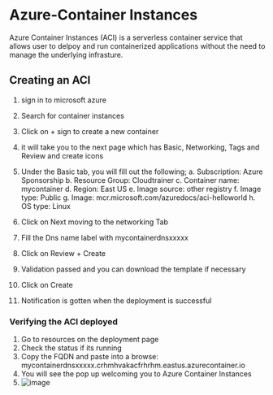 # Azure-Container Instances
Azure Container Instances (ACI) is a serverless container service that allows user to delpoy and run containerized applications without the need to manage the underlying infrasture.
## Creating an ACI
1. sign in to microsoft azure
2. Search for container instances
3. Click on + sign to create a new container
4. it will take you to the next page which has Basic, Networking, Tags and Review and create icons
5. Under the Basic tab, you will fill out the following;
   a. Subscription: Azure Sponsorship
   b. Resource Group: Cloudtrainer
   c. Container name: mycontainer
   d. Region: East US
   e. Image source: other registry
   f. Image type: Public
   g. Image: mcr.microsoft.com/azuredocs/aci-helloworld
   h. OS type: Linux

6. Click on Next moving to the networking Tab
7. Fill the Dns name label with mycontainerdnsxxxxx
8. Click on Review + Create
9. Validation passed and you can download the template if necessary
10. Click on Create
11. Notification is gotten when the deployment is successful

### Verifying the ACI deployed
1. Go to resources on the deployment page
2. Check the status if its running
3. Copy the FQDN and paste into a browse: mycontainerdnsxxxxx.crhmhvakacfrhrhm.eastus.azurecontainer.io
4. You will see the pop up welcoming you to Azure Container Instances
5. ![image](https://github.com/Rammyore007/Azure-Container-Instance/assets/145805366/244473e0-968b-45ab-b611-1a2eb47f6cdd)
